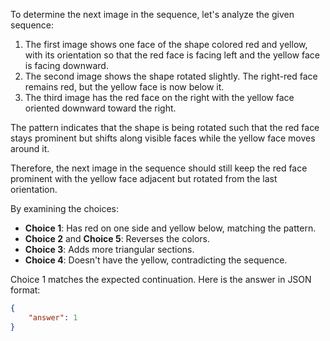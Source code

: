 To determine the next image in the sequence, let's analyze the given sequence:

1. The first image shows one face of the shape colored red and yellow, with its orientation so that the red face is facing left and the yellow face is facing downward.
2. The second image shows the shape rotated slightly. The right-red face remains red, but the yellow face is now below it.
3. The third image has the red face on the right with the yellow face oriented downward toward the right.

The pattern indicates that the shape is being rotated such that the red face stays prominent but shifts along visible faces while the yellow face moves around it. 

Therefore, the next image in the sequence should still keep the red face prominent with the yellow face adjacent but rotated from the last orientation.

By examining the choices:

- **Choice 1**: Has red on one side and yellow below, matching the pattern.
- **Choice 2** and **Choice 5**: Reverses the colors.
- **Choice 3**: Adds more triangular sections.
- **Choice 4**: Doesn't have the yellow, contradicting the sequence.

Choice 1 matches the expected continuation. Here is the answer in JSON format:

```json
{
    "answer": 1
}
```